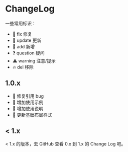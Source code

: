 # ChangeLog

一些常用标识：

- 🐞 fix 修复
- 🔄 update 更新
- 🔑 add 新增
- ❓ question 疑问
- ⚠️ warning 注意/提示
- 🔥 del 移除

## 1.0.x

- 🐞 修复引用 bug
- 🔑 增加使用示例
- 🔑 增加使用说明
- 🔄 更新基础布局样式

## < 1.x

< 1.x 的版本，去 GitHub 查看 0.x 到 1.x 的 Change Log 吧。
